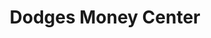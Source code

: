 ---
title: Dodges Money Center
slug: dodges-money-center
updated-on: '2024-05-30T13:44:31.749Z'
created-on: '2024-05-30T13:41:46.671Z'
published-on: '2024-05-30T13:54:32.469Z'
f_city-state-2:
- cms/city/foley-al.md
- cms/city/paragould-ar.md
- cms/city/pensacola-fl.md
- cms/city/muldraugh-ky.md
- cms/city/henderson-ky.md
- cms/city/hopkinsville-ky.md
- cms/city/elizabethtown-ky.md
- cms/city/vidalia-la.md
- cms/city/okolona-ms.md
- cms/city/gautier-ms.md
- cms/city/tupelo-ms.md
- cms/city/cleveland-ms.md
- cms/city/leland-ms.md
- cms/city/lexington-tn.md
- cms/city/murfreesboro-tn.md
- cms/city/clarksville-tn.md
- cms/city/dyersburg-tn.md
- cms/city/norfolk-va.md
- cms/city/winter-garden-fl.md
- cms/city/panama-city-fl.md
- cms/city/newport-news-va.md
- cms/city/olive-branch-ms.md
f_locations:
- cms/payday-loan/dodges-money-center-15947.md
- cms/payday-loan/dodges-money-center-15948.md
- cms/payday-loan/dodges-money-center-15949.md
- cms/payday-loan/dodges-money-center-15950.md
- cms/payday-loan/dodges-money-center-15951.md
- cms/payday-loan/dodges-money-center-15952.md
- cms/payday-loan/dodges-money-center-15953.md
- cms/payday-loan/dodges-money-center-15954.md
- cms/payday-loan/dodges-money-center-15955.md
- cms/payday-loan/dodges-money-center-15956.md
- cms/payday-loan/dodges-money-center-15957.md
- cms/payday-loan/dodges-money-center-15958.md
- cms/payday-loan/dodges-money-center-15959.md
- cms/payday-loan/dodges-money-center-15960.md
- cms/payday-loan/dodges-money-center-15961.md
- cms/payday-loan/dodges-money-center-15962.md
- cms/payday-loan/dodges-money-center-15963.md
- cms/payday-loan/dodges-money-center-15964.md
- cms/payday-loan/dodges-money-center-15965.md
- cms/payday-loan/dodges-money-center-15966.md
- cms/payday-loan/dodges-money-center-15967.md
- cms/payday-loan/dodges-money-center-15968.md
- cms/payday-loan/dodges-money-center-15969.md
- cms/payday-loan/dodges-money-center-15970.md
- cms/payday-loan/dodges-money-center-15971.md
- cms/payday-loan/dodges-money-center-15972.md
- cms/payday-loan/dodges-money-center-15973.md
- cms/payday-loan/dodges-money-center-15974.md
- cms/payday-loan/dodges-money-center-15975.md
f_states:
- cms/state/alabama.md
- cms/state/arkansas.md
- cms/state/florida.md
- cms/state/kentucky.md
- cms/state/louisiana.md
- cms/state/mississippi.md
- cms/state/tennessee.md
- cms/state/virginia.md
layout: '[company].html'
tags: company
---